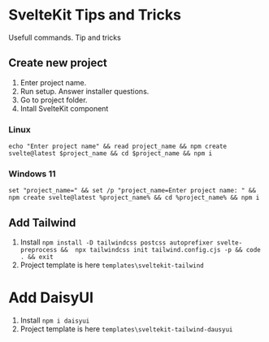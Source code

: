 # SvelteKit Tips and Tricks

Usefull commands. Tip and tricks

## Create new project 
1. Enter project name.
2. Run setup. Answer installer questions.
3. Go to project folder.
3. Intall SvelteKit component

### Linux
`echo "Enter project name" && read project_name && npm create svelte@latest $project_name && cd $project_name && npm i`

### Windows 11

`set "project_name=" && set /p "project_name=Enter project name: " && npm create svelte@latest %project_name% && cd %project_name% && npm i`


## Add Tailwind
1. Install
`npm install -D tailwindcss postcss autoprefixer svelte-preprocess &&  npx tailwindcss init tailwind.config.cjs -p && code . && exit`
2. Project template is here `templates\sveltekit-tailwind`

# Add DaisyUI
1. Install
`npm i daisyui`
2. Project template is here `templates\sveltekit-tailwind-dausyui`

